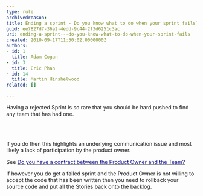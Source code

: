 ```yaml
---
type: rule
archivedreason: 
title: Ending a sprint - Do you know what to do when your sprint fails?
guid: ee7827d7-36a2-4edd-9c44-2f3d6251c3ac
uri: ending-a-sprint---do-you-know-what-to-do-when-your-sprint-fails
created: 2010-09-17T11:50:02.0000000Z
authors:
- id: 1
  title: Adam Cogan
- id: 3
  title: Eric Phan
- id: 14
  title: Martin Hinshelwood
related: []

---
```



Having a rejected Sprint is so rare that you should be hard pushed to find any team that has had one. 

<br><excerpt class='endintro'></excerpt><br>

  <p>If you do then this highlights&#160;an underlying communication issue and most likely a lack of participation by the product owner.</p>
<p>See <a shape="rect" href="/Management/RulesToBetterScrumUsingTFS/Pages/SprintContract-aka-TheDealBetweenTheProductOwnerAndTeam.aspx"><font color="#000080">Do you have a contract between the Product Owner and the Team?</font></a></p>
<p>If however you do get a failed sprint and the Product Owner is not willing to accept the code that has been written then you need to rollback your source code and put all the Stories back onto the backlog.</p>




